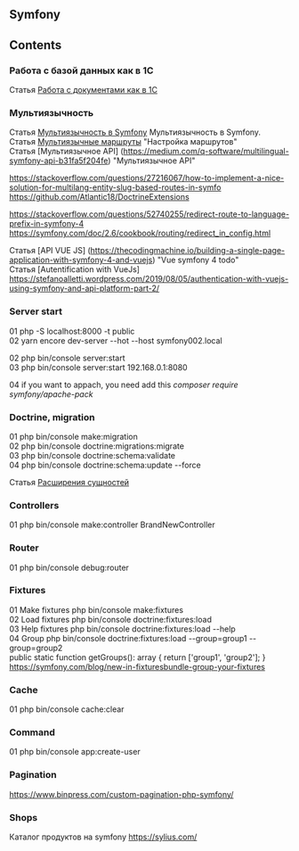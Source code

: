 ## Symfony

## Contents

### **Работа с базой данных как в 1С**
Статья [Работа с документами как в 1С](https://www.thinktocode.com/2018/03/05/repository-pattern-symfony/)  

### **Мультиязычность**

Статья [Мультиязычность в Symfony](https://phrase.com/blog/posts/symfony-4-i18n/ "Использование связки Controller Service Repository Model в Laravel") Мультиязычность в Symfony.  
Статья [Мультиязычные маршруты](https://symfony.com/blog/new-in-symfony-4-1-internationalized-routing) "Настройка маршрутов"  
Статья [Мультиязычное API] (https://medium.com/q-software/multilingual-symfony-api-b31fa5f204fe) "Мультиязычное API"  

https://stackoverflow.com/questions/27216067/how-to-implement-a-nice-solution-for-multilang-entity-slug-based-routes-in-symfo  
https://github.com/Atlantic18/DoctrineExtensions  

https://stackoverflow.com/questions/52740255/redirect-route-to-language-prefix-in-symfony-4
https://symfony.com/doc/2.6/cookbook/routing/redirect_in_config.html

Статья [API VUE JS] (https://thecodingmachine.io/building-a-single-page-application-with-symfony-4-and-vuejs) "Vue symfony 4 todo"  
Статья [Autentification with VueJs] https://stefanoalletti.wordpress.com/2019/08/05/authentication-with-vuejs-using-symfony-and-api-platform-part-2/  


### **Server start**

01 php -S localhost:8000 -t public  
02 yarn encore dev-server --hot --host symfony002.local  

02 php bin/console server:start  
03 php bin/console server:start 192.168.0.1:8080  

04 if you want to appach, you need add this *composer require symfony/apache-pack*  

### **Doctrine, migration** 

01 php bin/console make:migration  
02 php bin/console doctrine:migrations:migrate  
03 php bin/console doctrine:schema:validate  
04  php bin/console doctrine:schema:update --force  

Статья [Расширения сущностей](http://jstructure.com/post/doctrine-entity-extending/)  
 
### **Controllers** 
 
01 php bin/console make:controller BrandNewController 

### **Router** 

01 php bin/console debug:router
 
### **Fixtures** 

01 Make fixtures php bin/console make:fixtures  
02 Load fixtures php bin/console doctrine:fixtures:load  
03 Help fixtures php bin/console doctrine:fixtures:load --help  
04 Group    php bin/console doctrine:fixtures:load --group=group1 --group=group2  
public static function getGroups(): array
{
	return ['group1', 'group2'];
}  
https://symfony.com/blog/new-in-fixturesbundle-group-your-fixtures

### **Cache** 

01 php bin/console cache:clear

### **Command** 

01 php bin/console app:create-user

### **Pagination** 

https://www.binpress.com/custom-pagination-php-symfony/

### **Shops** 
Каталог продуктов на symfony
https://sylius.com/
